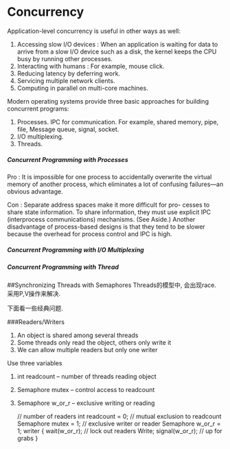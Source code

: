 # Concurrency

Application-level concurrency is useful in other ways as well:

1. Accessing slow I/O devices : When an application is waiting for data to arrive from a slow I/O device such as a disk, the kernel keeps the CPU busy by running other processes.
2. Interacting with humans : For example, mouse click.
3. Reducing latency by deferring work.
4. Servicing multiple network clients.
5. Computing in parallel on multi-core machines.

Modern operating systems provide three basic approaches for building concurrent programs:  

1. Processes. IPC for communication. For example, shared memory, pipe, file, Message queue, signal, socket.
2. I/O multiplexing.
3. Threads.

##### Concurrent Programming with Processes


Pro : It is impossible for one process to accidentally overwrite the virtual memory of another process, which eliminates a lot of confusing failures—an obvious advantage.

Con : Separate address spaces make it more difficult for pro- cesses to share state information. To share information, they must use explicit IPC (interprocess communications) mechanisms. (See Aside.) Another disadvantage of process-based designs is that they tend to be slower because the overhead for process control and IPC is high.


##### Concurrent Programming with I/O Multiplexing

##### Concurrent Programming with Thread

##Synchronizing Threads with Semaphores
Threads的模型中, 会出现race. 采用P,V操作来解决.

下面看一些经典问题.

###Readers/Writers
1. An object is shared among several threads
2. Some threads only read the object, others only write it
3. We can allow multiple readers but only one writer

Use three variables
1. int readcount – number of threads reading object
2. Semaphore mutex – control access to readcount
3. Semaphore w_or_r – exclusive writing or reading
 
    
    // number of readers
    int readcount = 0;
    // mutual exclusion to readcount
    Semaphore mutex = 1;
    // exclusive writer or reader
    Semaphore w_or_r = 1;
    writer {
        wait(w_or_r); // lock out readers
        Write;
        signal(w_or_r); // up for grabs
    }